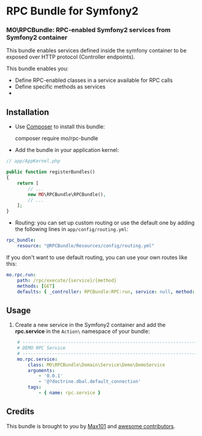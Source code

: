 RPC Bundle for Symfony2
===

### MO\RPCBundle: RPC-enabled Symfony2 services from Symfony2 container

This bundle enables services defined inside the symfony container to be exposed over HTTP protocol (Controller endpoints).

This bundle enables you:

* Define RPC-enabled classes in a service available for RPC calls
* Define specific methods as services
* 

## Installation

* Use [Composer](https://getcomposer.org/) to install this bundle:

    composer require mo/rpc-bundle

* Add the bundle in your application kernel:

```php
// app/AppKernel.php

public function registerBundles()
{
    return [
        // ...
        new MO\RPCBundle\RPCBundle(),
        // ...
    ];
}
```

* Routing: you can set up custom routing or use the default one by adding the following lines in `app/config/routing.yml`:

```yaml
rpc_bundle:
    resource: "@RPCBundle/Resources/config/routing.yml"
```

If you don't want to use default routing, you can use your own routes like this:

```yaml
mo.rpc.run:
    path: /rpc/execute/{service}/{method}
    methods: [GET]
    defaults: { _controller: RPCBundle:RPC:run, service: null, method: null }
```

## Usage

1. Create a new service in the Symfony2 container and add the **rpc.service**
   in the `Action\` namespace of your bundle:

```yaml
    # ------------------------------------------------------------------------
    # DEMO RPC Service
    # ------------------------------------------------------------------------
    mo.rpc.service:
        class: MO\RPCBundle\Domain\Service\Demo\DemoService
        arguments:
            - '0.0.1'
            - '@?doctrine.dbal.default_connection'
        tags:
            - { name: rpc.service }
```


## Credits

This bundle is brought to you by [Max101](https://github.com/Max101) and [awesome contributors](https://github.com/Max101/RPCBundle/graphs/contributors).


